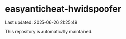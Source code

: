 # easyanticheat-hwidspoofer

Last updated: 2025-06-26 21:25:49

This repository is automatically maintained.

